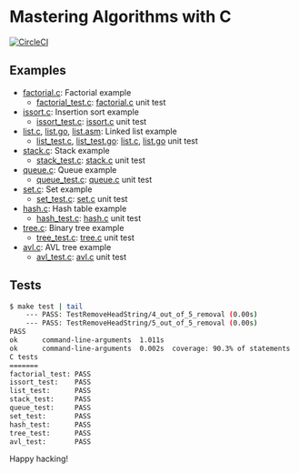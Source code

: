 # Mastering Algorithms with C

[![CircleCI]](https://circleci.com/gh/keinohguchi/workflows/algo)

[CircleCI]: https://circleci.com/gh/keinohguchi/workflows/algo

## Examples

- [factorial.c]: Factorial example
  - [factorial_test.c]: [factorial.c] unit test
- [issort.c]: Insertion sort example
  - [issort_test.c]: [issort.c] unit test
- [list.c], [list.go], [list.asm]: Linked list example
  - [list_test.c], [list_test.go]: [list.c], [list.go] unit test
- [stack.c]: Stack example
  - [stack_test.c]: [stack.c] unit test
- [queue.c]: Queue example
  - [queue_test.c]: [queue.c] unit test
- [set.c]: Set example
  - [set_test.c]: [set.c] unit test
- [hash.c]: Hash table example
  - [hash_test.c]: [hash.c] unit test
- [tree.c]: Binary tree example
  - [tree_test.c]: [tree.c] unit test
- [avl.c]: AVL tree example
  - [avl_test.c]: [avl.c] unit test

## Tests

```sh
$ make test | tail
    --- PASS: TestRemoveHeadString/4_out_of_5_removal (0.00s)
    --- PASS: TestRemoveHeadString/5_out_of_5_removal (0.00s)
PASS
ok      command-line-arguments  1.011s
ok      command-line-arguments  0.002s  coverage: 90.3% of statements
C tests
=======
factorial_test: PASS
issort_test:    PASS
list_test:      PASS
stack_test:     PASS
queue_test:     PASS
set_test:       PASS
hash_test:      PASS
tree_test:      PASS
avl_test:       PASS
```

Happy hacking!

[factorial.c]: factorial.c
[factorial_test.c]: factorial_test.c
[issort.c]: issort.c
[issort_test.c]: issort_test.c
[list.c]: list.c
[list.go]: list.go
[list.asm]: list.asm
[list_test.c]: list_test.c
[list_test.go]: list_test.go
[stack.c]: stack.c
[stack_test.c]: stack_test.c
[queue.c]: queue.c
[queue_test.c]: queue_test.c
[set.c]: set.c
[set_test.c]: set_test.c
[hash.c]: hash.c
[hash_test.c]: hash_test.c
[tree.c]: tree.c
[tree_test.c]: tree_test.c
[avl.c]: avl.c
[avl_test.c]: avl_test.c
